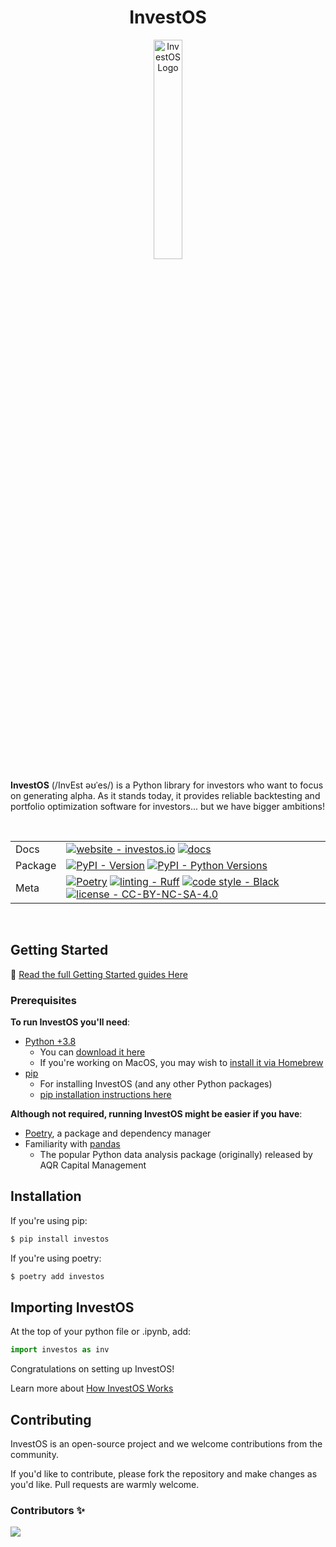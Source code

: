 <div align="center">
  <h1 align="center">InvestOS</h1>
</div>

<div align="center">
<p align="center"><a href="https://investos.io" target="_blank" rel="noopener noreferrer"><img src="https://investos.io/assets/logo-768e00e841af27909d66151904dcede546937cdab1b5d5fef4d0ac539b9861d4.png" alt="InvestOS Logo" width="30%"></a></p>
</div>


**InvestOS** (/InvEst əʊˈes/) is a Python library for investors who want to focus on generating alpha. As it stands today, it provides reliable backtesting and portfolio optimization software for investors... but we have bigger ambitions!

<br/>


| | |
| --- | --- |
| Docs | [![website - investos.io](https://img.shields.io/badge/website-investos.io-black)](https://investos.io/) [![docs](https://img.shields.io/readthedocs/investos)](https://investos.readthedocs.io/en/latest/) |
| Package | [![PyPI - Version](https://img.shields.io/pypi/v/investos.svg?logo=pypi&label=PyPI&logoColor=gold)](https://pypi.python.org/pypi/investos) [![PyPI - Python Versions](https://img.shields.io/pypi/pyversions/investos.svg?logo=python&label=Python&logoColor=gold)](https://pypi.org/project/investos/) |
| Meta | [![Poetry](https://img.shields.io/endpoint?url=https://python-poetry.org/badge/v0.json)](https://python-poetry.org/) [![linting - Ruff](https://img.shields.io/endpoint?url=https://raw.githubusercontent.com/charliermarsh/ruff/main/assets/badge/v2.json)](https://github.com/astral-sh/ruff) [![code style - Black](https://img.shields.io/badge/code%20style-black-000000.svg)](https://github.com/psf/black) [![license - CC-BY-NC-SA-4.0](https://img.shields.io/badge/license-CC--BY--NC--SA--4.0-blue)](https://spdx.org/licenses/CC-BY-NC-SA-4.0.html) |

<br/>

## Getting Started
🔗 [Read the full Getting Started guides Here](https://investos.io/guides/introduction/getting_started)

### Prerequisites
**To run InvestOS you'll need**:

-   [Python +3.8](https://www.python.org/doc/)
    -   You can  [download it here](https://www.python.org/downloads/)
    -   If you're working on MacOS, you may wish to  [install it via Homebrew](https://docs.python-guide.org/starting/install3/osx/)
-   [pip](https://packaging.python.org/en/latest/key_projects/#pip)
    -   For installing InvestOS (and any other Python packages)
    -   [pip installation instructions here](https://packaging.python.org/en/latest/tutorials/installing-packages/)

**Although not required, running InvestOS might be easier if you have**:

-   [Poetry](https://python-poetry.org/), a package and dependency manager
-   Familiarity with  [pandas](https://pandas.pydata.org/)
    -   The popular Python data analysis package (originally) released by AQR Capital Management

## Installation

If you're using pip:

```bash
$ pip install investos
```

If you're using poetry:

```bash
$ poetry add investos
```
## Importing InvestOS

At the top of your python file or .ipynb, add:

```python
import investos as inv
```

Congratulations on setting up InvestOS!

Learn more about [How InvestOS Works](https://investos.io/guides/introduction/how_investos_works)

## Contributing

InvestOS is an open-source project and we welcome contributions from the community.

If you'd like to contribute, please fork the repository and make changes as you'd like. Pull requests are warmly welcome.

### Contributors ✨

<a href="https://github.com/forecastos/investos/contributors">
  <img src="https://contrib.rocks/image?repo=forecastos/investos" />
</a>